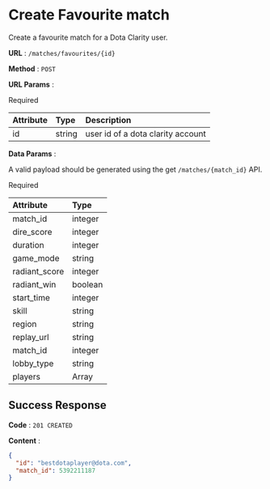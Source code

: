 # Create Favourite match

Create a favourite match for a Dota Clarity user. 

**URL** : `/matches/favourites/{id}`

**Method** : `POST`

**URL Params** :

Required

| Attribute | Type   | Description                       |
| :-------- | :----- | :-------------------------------- |
| id        | string | user id of a dota clarity account |

**Data Params** :

A valid payload should be generated using the get `/matches/{match_id}` API.


Required

| Attribute     | Type    |
| :------------ | :------ | 
| match_id      | integer |
| dire_score    | integer |
| duration      | integer |
| game_mode     | string  |
| radiant_score | integer |
| radiant_win   | boolean |
| start_time    | integer |
| skill         | string  |
| region        | string  |
| replay_url    | string  |
| match_id      | integer |
| lobby_type    | string  |
| players       | Array   |

## Success Response

**Code** : `201 CREATED`

**Content** :

```json
{
  "id": "bestdotaplayer@dota.com", 
  "match_id": 5392211187
}
```
